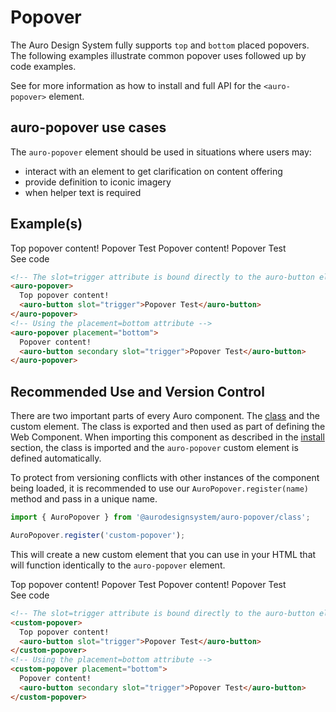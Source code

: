 <!--
The index.md file is a compiled document. No edits should be made directly to this file.
README.md is created by running `npm run build:docs`.
This file is generated based on a template fetched from `./docs/partials/index.md`
-->

# Popover

<!-- AURO-GENERATED-CONTENT:START (FILE:src=../docs/partials/description.md) -->
<!-- The below content is automatically added from ../docs/partials/description.md -->
The Auro Design System fully supports `top` and `bottom` placed popovers. The following examples illustrate common popover uses followed up by code examples.

See for more information as how to install and full API for the `<auro-popover>` element.
<!-- AURO-GENERATED-CONTENT:END -->

## auro-popover use cases

<!-- AURO-GENERATED-CONTENT:START (FILE:src=../docs/partials/useCases.md) -->
<!-- The below content is automatically added from ../docs/partials/useCases.md -->
The `auro-popover` element should be used in situations where users may:

* interact with an element to get clarification on content offering
* provide definition to iconic imagery
* when helper text is required
<!-- AURO-GENERATED-CONTENT:END -->

## Example(s)

<div class="exampleWrapper">
  <!-- AURO-GENERATED-CONTENT:START (FILE:src=../apiExamples/basic.html) -->
  <!-- The below content is automatically added from ../apiExamples/basic.html -->
  <!-- The slot=trigger attribute is bound directly to the auro-button element  -->
  <auro-popover>
    Top popover content!
    <auro-button slot="trigger">Popover Test</auro-button>
  </auro-popover>
  <!-- Using the placement=bottom attribute -->
  <auro-popover placement="bottom">
    Popover content!
    <auro-button secondary slot="trigger">Popover Test</auro-button>
  </auro-popover>
  <!-- AURO-GENERATED-CONTENT:END -->
</div>
<auro-accordion alignRight>
  <span slot="trigger">See code</span>
<!-- AURO-GENERATED-CONTENT:START (CODE:src=../apiExamples/basic.html) -->
<!-- The below code snippet is automatically added from ../apiExamples/basic.html -->

```html
<!-- The slot=trigger attribute is bound directly to the auro-button element  -->
<auro-popover>
  Top popover content!
  <auro-button slot="trigger">Popover Test</auro-button>
</auro-popover>
<!-- Using the placement=bottom attribute -->
<auro-popover placement="bottom">
  Popover content!
  <auro-button secondary slot="trigger">Popover Test</auro-button>
</auro-popover>
```
<!-- AURO-GENERATED-CONTENT:END -->
</auro-accordion>

## Recommended Use and Version Control

There are two important parts of every Auro component. The <a href="https://developer.mozilla.org/en-US/docs/Web/JavaScript/Reference/Classes">class</a> and the custom element. The class is exported and then used as part of defining the Web Component. When importing this component as described in the <a href="#install">install</a> section, the class is imported and the `auro-popover` custom element is defined automatically.

To protect from versioning conflicts with other instances of the component being loaded, it is recommended to use our `AuroPopover.register(name)` method and pass in a unique name.

```js
import { AuroPopover } from '@aurodesignsystem/auro-popover/class';

AuroPopover.register('custom-popover');
```

This will create a new custom element that you can use in your HTML that will function identically to the `auro-popover` element.

 <div class="exampleWrapper">
  <!-- AURO-GENERATED-CONTENT:START (FILE:src=../apiExamples/custom.html) -->
  <!-- The below content is automatically added from ../apiExamples/custom.html -->
  <!-- The slot=trigger attribute is bound directly to the auro-button element  -->
  <custom-popover>
    Top popover content!
    <auro-button slot="trigger">Popover Test</auro-button>
  </custom-popover>
  <!-- Using the placement=bottom attribute -->
  <custom-popover placement="bottom">
    Popover content!
    <auro-button secondary slot="trigger">Popover Test</auro-button>
  </custom-popover>
  <!-- AURO-GENERATED-CONTENT:END -->
</div>
<auro-accordion alignRight>
  <span slot="trigger">See code</span>
<!-- AURO-GENERATED-CONTENT:START (CODE:src=../apiExamples/custom.html) -->
<!-- The below code snippet is automatically added from ../apiExamples/custom.html -->

```html
<!-- The slot=trigger attribute is bound directly to the auro-button element  -->
<custom-popover>
  Top popover content!
  <auro-button slot="trigger">Popover Test</auro-button>
</custom-popover>
<!-- Using the placement=bottom attribute -->
<custom-popover placement="bottom">
  Popover content!
  <auro-button secondary slot="trigger">Popover Test</auro-button>
</custom-popover>
```
<!-- AURO-GENERATED-CONTENT:END -->
</auro-accordion>
